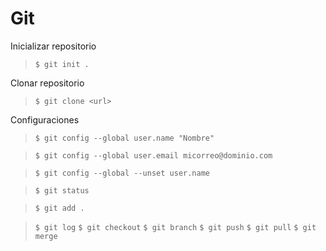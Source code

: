 # Git

Inicializar repositorio

> `$ git init .` 

Clonar repositorio

> `$ git clone <url>` 


Configuraciones

> `$ git config --global user.name "Nombre"`

> `$ git config --global user.email micorreo@dominio.com`

> `$ git config --global --unset user.name`

> `$ git status`

> `$ git add .`

> `$ git log`
> `$ git checkout`
> `$ git branch`
> `$ git push`
> `$ git pull`
> `$ git merge`
